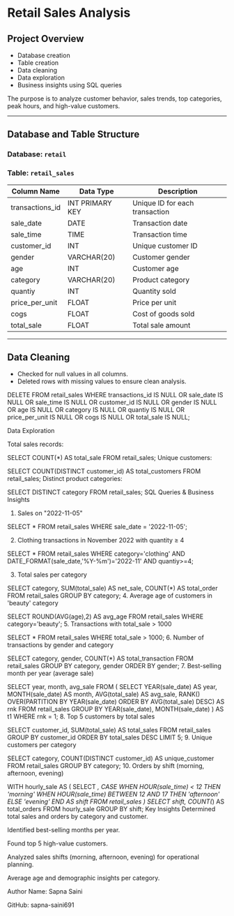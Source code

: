 # Retail Sales Analysis

## Project Overview

- Database creation
- Table creation
- Data cleaning
- Data exploration
- Business insights using SQL queries

The purpose is to analyze customer behavior, sales trends, top categories, peak hours, and high-value customers.

---

## Database and Table Structure

### Database: `retail`

### Table: `retail_sales`

| Column Name      | Data Type      | Description                          |
|-----------------|---------------|-------------------------------------|
| transactions_id  | INT PRIMARY KEY | Unique ID for each transaction       |
| sale_date        | DATE          | Transaction date                     |
| sale_time        | TIME          | Transaction time                     |
| customer_id      | INT           | Unique customer ID                    |
| gender           | VARCHAR(20)   | Customer gender                       |
| age              | INT           | Customer age                          |
| category         | VARCHAR(20)   | Product category                       |
| quantiy          | INT           | Quantity sold                          |
| price_per_unit   | FLOAT         | Price per unit                         |
| cogs             | FLOAT         | Cost of goods sold                     |
| total_sale       | FLOAT         | Total sale amount                      |

---

## Data Cleaning
- Checked for null values in all columns.
- Deleted rows with missing values to ensure clean analysis.


DELETE FROM retail_sales
WHERE transactions_id IS NULL
   OR sale_date IS NULL
   OR sale_time IS NULL
   OR customer_id IS NULL
   OR gender IS NULL
   OR age IS NULL
   OR category IS NULL
   OR quantiy IS NULL
   OR price_per_unit IS NULL
   OR cogs IS NULL
   OR total_sale IS NULL;


Data Exploration


Total sales records:


SELECT COUNT(*) AS total_sale FROM retail_sales;
Unique customers:

SELECT COUNT(DISTINCT customer_id) AS total_customers FROM retail_sales;
Distinct product categories:


SELECT DISTINCT category FROM retail_sales;
SQL Queries & Business Insights
1. Sales on "2022-11-05"

SELECT * FROM retail_sales WHERE sale_date = '2022-11-05';

2. Clothing transactions in November 2022 with quantity ≥ 4

SELECT * FROM retail_sales
WHERE category='clothing'
  AND DATE_FORMAT(sale_date,'%Y-%m')='2022-11'
  AND quantiy>=4;
  
3. Total sales per category

SELECT category, SUM(total_sale) AS net_sale, COUNT(*) AS total_order
FROM retail_sales
GROUP BY category;
4. Average age of customers in 'beauty' category

SELECT ROUND(AVG(age),2) AS avg_age
FROM retail_sales
WHERE category='beauty';
5. Transactions with total_sale > 1000

SELECT * FROM retail_sales WHERE total_sale > 1000;
6. Number of transactions by gender and category

SELECT category, gender, COUNT(*) AS total_transaction
FROM retail_sales
GROUP BY category, gender
ORDER BY gender;
7. Best-selling month per year (average sale)

SELECT year, month, avg_sale
FROM (
    SELECT YEAR(sale_date) AS year,
           MONTH(sale_date) AS month,
           AVG(total_sale) AS avg_sale,
           RANK() OVER(PARTITION BY YEAR(sale_date) ORDER BY AVG(total_sale) DESC) AS rnk
    FROM retail_sales
    GROUP BY YEAR(sale_date), MONTH(sale_date)
) AS t1
WHERE rnk = 1;
8. Top 5 customers by total sales

SELECT customer_id, SUM(total_sale) AS total_sales
FROM retail_sales
GROUP BY customer_id
ORDER BY total_sales DESC
LIMIT 5;
9. Unique customers per category

SELECT category, COUNT(DISTINCT customer_id) AS unique_customer
FROM retail_sales
GROUP BY category;
10. Orders by shift (morning, afternoon, evening)

WITH hourly_sale AS (
    SELECT *,
           CASE
               WHEN HOUR(sale_time) < 12 THEN 'morning'
               WHEN HOUR(sale_time) BETWEEN 12 AND 17 THEN 'afternoon'
               ELSE 'evening'
           END AS shift
    FROM retail_sales
)
SELECT shift, COUNT(*) AS total_orders
FROM hourly_sale
GROUP BY shift;
Key Insights
Determined total sales and orders by category and customer.

Identified best-selling months per year.

Found top 5 high-value customers.

Analyzed sales shifts (morning, afternoon, evening) for operational planning.

Average age and demographic insights per category.

Author
Name: Sapna Saini

GitHub: sapna-saini691
